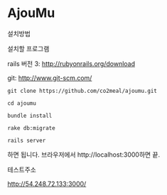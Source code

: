 AjouMu
======

설치방법

설치할 프로그램

rails 버전 3: http://rubyonrails.org/download

git: http://www.git-scm.com/

`git clone https://github.com/co2meal/ajoumu.git`

`cd ajoumu`

`bundle install`

`rake db:migrate`

`rails server`


하면 됩니다.
브라우저에서 http://localhost:3000하면 끝.

테스트주소

http://54.248.72.133:3000/
